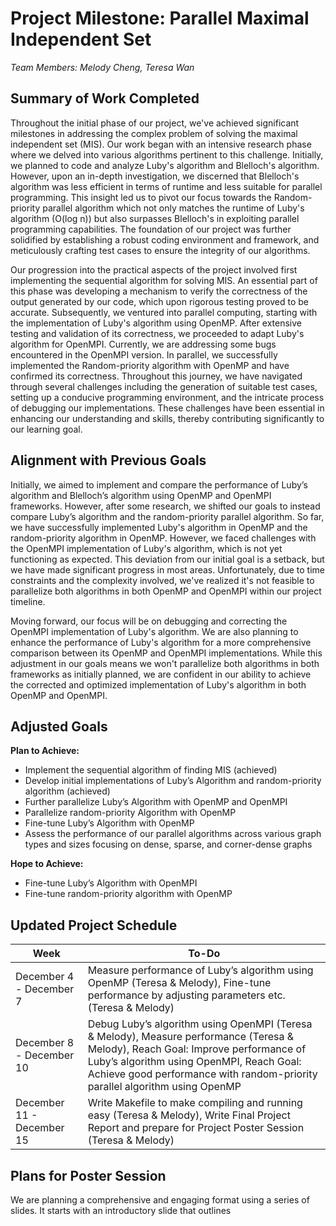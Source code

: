 # Project Milestone: Parallel Maximal Independent Set
*Team Members: Melody Cheng, Teresa Wan*

## Summary of Work Completed

Throughout the initial phase of our project, we've achieved significant milestones in addressing the complex problem of solving the maximal independent set (MIS). Our work began with an intensive research phase where we delved into various algorithms pertinent to this challenge. Initially, we planned to code and analyze Luby's algorithm and Blelloch's algorithm. However, upon an in-depth investigation, we discerned that Blelloch's algorithm was less efficient in terms of runtime and less suitable for parallel programming. This insight led us to pivot our focus towards the Random-priority parallel algorithm which not only matches the runtime of Luby's algorithm (O(log n)) but also surpasses Blelloch's in exploiting parallel programming capabilities. The foundation of our project was further solidified by establishing a robust coding environment and framework, and meticulously crafting test cases to ensure the integrity of our algorithms.

Our progression into the practical aspects of the project involved first implementing the sequential algorithm for solving MIS. An essential part of this phase was developing a mechanism to verify the correctness of the output generated by our code, which upon rigorous testing proved to be accurate. Subsequently, we ventured into parallel computing, starting with the implementation of Luby's algorithm using OpenMP. After extensive testing and validation of its correctness, we proceeded to adapt Luby's algorithm for OpenMPI. Currently, we are addressing some bugs encountered in the OpenMPI version. In parallel, we successfully implemented the Random-priority algorithm with OpenMP and have confirmed its correctness. Throughout this journey, we have navigated through several challenges including the generation of suitable test cases, setting up a conducive programming environment, and the intricate process of debugging our implementations. These challenges have been essential in enhancing our understanding and skills, thereby contributing significantly to our learning goal.

## Alignment with Previous Goals

Initially, we aimed to implement and compare the performance of Luby’s algorithm and Blelloch’s algorithm using OpenMP and OpenMPI frameworks. However, after some research, we shifted our goals to instead compare Luby’s algorithm and the random-priority parallel algorithm. So far, we have successfully implemented Luby's algorithm in OpenMP and the random-priority algorithm in OpenMP. However, we faced challenges with the OpenMPI implementation of Luby's algorithm, which is not yet functioning as expected. This deviation from our initial goal is a setback, but we have made significant progress in most areas. Unfortunately, due to time constraints and the complexity involved, we've realized it's not feasible to parallelize both algorithms in both OpenMP and OpenMPI within our project timeline.

Moving forward, our focus will be on debugging and correcting the OpenMPI implementation of Luby's algorithm. We are also planning to enhance the performance of Luby's algorithm for a more comprehensive comparison between its OpenMP and OpenMPI implementations. While this adjustment in our goals means we won't parallelize both algorithms in both frameworks as initially planned, we are confident in our ability to achieve the corrected and optimized implementation of Luby's algorithm in both OpenMP and OpenMPI.

## Adjusted Goals

**Plan to Achieve:**
- Implement the sequential algorithm of finding MIS (achieved)
- Develop initial implementations of Luby’s Algorithm and random-priority algorithm (achieved)
- Further parallelize Luby’s Algorithm with OpenMP and OpenMPI
- Parallelize random-priority Algorithm with OpenMP
- Fine-tune Luby’s Algorithm with OpenMP
- Assess the performance of our parallel algorithms across various graph types and sizes focusing on dense, sparse, and corner-dense graphs

**Hope to Achieve:**
- Fine-tune Luby’s Algorithm with OpenMPI
- Fine-tune random-priority algorithm with OpenMP

## Updated Project Schedule

| Week | To-Do |
|------|-------|
| December 4 - December 7 | Measure performance of Luby’s algorithm using OpenMP (Teresa & Melody), Fine-tune performance by adjusting parameters etc. (Teresa & Melody) |
| December 8 - December 10 | Debug Luby’s algorithm using OpenMPI (Teresa & Melody), Measure performance (Teresa & Melody), Reach Goal: Improve performance of Luby’s algorithm using OpenMPI, Reach Goal: Achieve good performance with random-priority parallel algorithm using OpenMP |
| December 11 - December 15 | Write Makefile to make compiling and running easy (Teresa & Melody), Write Final Project Report and prepare for Project Poster Session (Teresa & Melody) |

## Plans for Poster Session

We are planning a comprehensive and engaging format using a series of slides. It starts with an introductory slide that outlines
